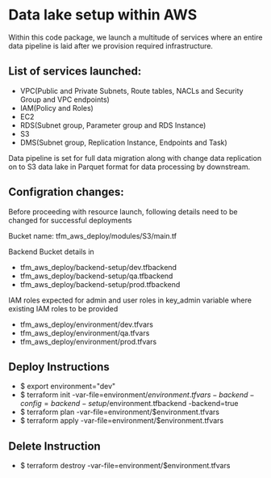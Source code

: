 # Data lake setup within AWS

Within this code package, we launch a multitude of services where an entire data pipeline is laid after we provision required infrastructure.

## List of services launched:

- VPC(Public and Private Subnets, Route tables, NACLs and Security Group and VPC endpoints)
- IAM(Policy and Roles)
- EC2
- RDS(Subnet group, Parameter group and RDS Instance)
- S3
- DMS(Subnet group, Replication Instance, Endpoints and Task)

Data pipeline is set for full data migration along with change data replication on to S3 data lake in Parquet format for data processing by downstream.

## Configration changes:

Before proceeding with resource launch, following details need to be changed for successful deployments 

Bucket name: tfm_aws_deploy/modules/S3/main.tf

Backend Bucket details in
- tfm_aws_deploy/backend-setup/dev.tfbackend
- tfm_aws_deploy/backend-setup/qa.tfbackend
- tfm_aws_deploy/backend-setup/prod.tfbackend

IAM roles expected for admin and user roles in key_admin variable where existing IAM roles to be provided
- tfm_aws_deploy/environment/dev.tfvars
- tfm_aws_deploy/environment/qa.tfvars
- tfm_aws_deploy/environment/prod.tfvars

## Deploy Instructions

- $ export environment="dev"
- $ terraform init -var-file=environment/$environment.tfvars -backend-config=backend-setup/$environment.tfbackend -backend=true
- $ terraform plan -var-file=environment/$environment.tfvars  
- $ terraform apply -var-file=environment/$environment.tfvars 

## Delete Instruction

- $ terraform destroy -var-file=environment/$environment.tfvars
